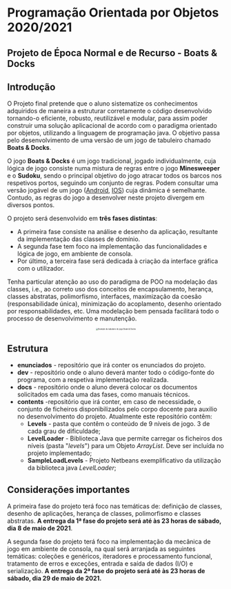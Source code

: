 # Programação  Orientada por Objetos  2020/2021

## Projeto de Época Normal e de Recurso - **Boats & Docks**

## Introdução

O Projeto final pretende que o aluno sistematize os conhecimentos adquiridos de maneira a estruturar corretamente o código desenvolvido tornando-o eficiente, robusto, reutilizável e modular, para assim poder construir uma solução aplicacional de acordo com o paradigma orientado por objetos, utilizando a linguagem de programação java. O objetivo passa pelo desenvolvimento de uma versão de um jogo de tabuleiro chamado **Boats & Docks**.

O jogo **Boats & Docks** é um jogo tradicional, jogado individualmente, cuja lógica de jogo consiste numa mistura de regras entre o jogo **Minesweeper** e o **Sudoku**, sendo o principal objetivo do jogo atracar todos os barcos nos respetivos portos, seguindo um conjunto de regras. Podem consultar uma versão jogável de um jogo ([Android](https://play.google.com/store/apps/details?id=com.frozax.tentsandtrees&hl=en_US&gl=US), [IOS](https://apps.apple.com/us/app/tents-and-trees-puzzles/id1279378379)) cuja dinâmica é semelhante. Contudo, as regras do jogo a desenvolver neste projeto divergem em diversos pontos.

O projeto será desenvolvido em **três fases distintas**:

- A primeira fase consiste na análise e desenho da aplicação, resultante da implementação das classes de domínio.
- A segunda fase tem foco na implementação das funcionalidades e lógica de jogo, em ambiente de consola.
- Por último, a terceira fase será dedicada à criação da interface gráfica com o utilizador.

Tenha particular atenção ao uso do paradigma de POO na modelação das classes, i.e., ao correto uso dos conceitos de encapsulamento, herança, classes abstratas, polimorfismo, interfaces, maximização da coesão (responsabilidade única), minimização do acoplamento, desenho orientado por responsabilidades, etc. Uma modelação bem pensada facilitará todo o processo de desenvolvimento e manutenção.
<p align="center">
<img src="https://github.com/JoaoCapinha/template-projeto-poo/blob/a3775d2db54e98f7c39f96a7b43ed98309c6cefc/enunciados/img/Imagem1.png" alt="Exemplo de tabuleiro do jogo Boats & Docks" style="zoom:30%;" />
</p>

## Estrutura

- **enunciados** - repositório que irá conter os enunciados do projeto.
- **dev** - repositório onde o aluno deverá manter todo o código-fonte do programa, com a respetiva implementação realizada.
- **docs** - repositório onde o aluno deverá colocar os documentos solicitados em cada uma das fases, como manuais técnicos.
- **contents** -repositório que  irá conter, em caso de necessidade, o conjunto de ficheiros disponibilizados pelo corpo docente para auxilio no desenvolvimento do projeto. Atualmente este repositório contêm:
  - **Levels** - pasta que contêm o conteúdo de 9 níveis de jogo. 3 de cada grau de dificuldade;
  - **LevelLoader** - Biblioteca Java que permite carregar os ficheiros dos níveis (pasta "*levels*") para um Objeto *ArrayList*. Deve ser incluída no projeto implementado;
  - **SampleLoadLevels** - Projeto Netbeans exemplificativo da utilização da biblioteca java *LevelLoader*;

## Considerações importantes

A primeira fase do projeto terá foco nas temáticas de: definição de classes, desenho de aplicações, herança de classes, polimorfismo e classes abstratas. **A entrega da 1ª fase do projeto será até às 23 horas de sábado, dia 8 de maio de 2021**.

A segunda fase do projeto terá foco na implementação da mecânica de jogo em ambiente de consola, na qual será arranjada as seguintes temáticas: coleções e genéricos, iteradores e processamento funcional, tratamento de erros e exceções, entrada e saída de dados (I/O) e serialização. **A entrega da 2ª fase do projeto será até às 23 horas de sábado, dia 29 de maio de 2021.**
